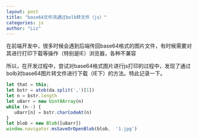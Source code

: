 ```yaml
---
layout: post
title: "base64文件流通过bolb转文件（js）"
categories: js
author: "Liz"
---
```


在前端开发中，很多时候会遇到后端传回base64格式的图片文件，有时候需要对其进行打印下载等操作（特别是IE）浏览器，各种不兼容

所以，在开发过程中，尝试对base64格式图片进行js打印的过程中，发现了通过bolb对base64图片转文件进行下载（IE下）的方法。特此记录一下。

```js
let that = this;
let bstr = atob(da.split(',')[1])
let n = bstr.length
let u8arr = new Uint8Array(n)
while (n--) {
   u8arr[n] = bstr.charCodeAt(n)
}
let blob = new Blob([u8arr])
window.navigator.msSaveOrOpenBlob(blob,  '1.jpg')
```